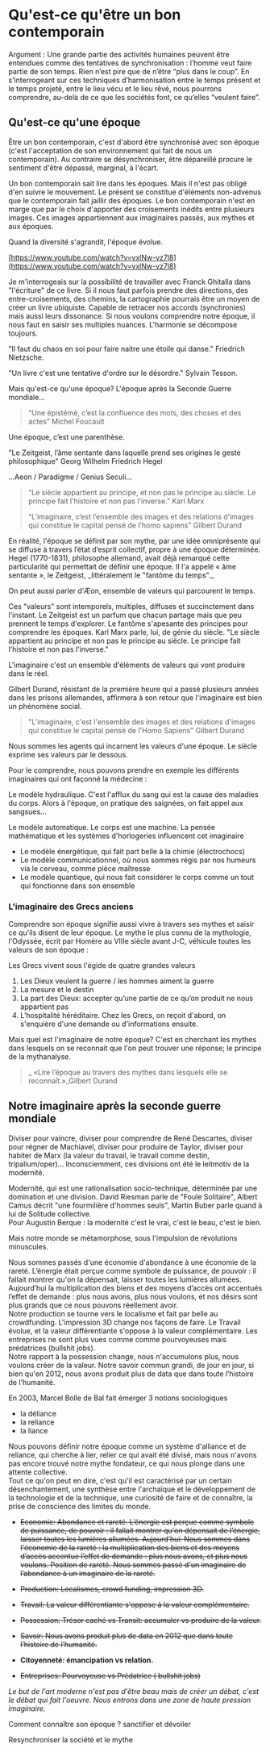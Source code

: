 # Qu'est-ce qu'être un bon contemporain

Argument : Une grande partie des activités humaines peuvent être entendues comme des tentatives de synchronisation : l’homme veut faire partie de son temps. Rien n’est pire que de n’être “plus dans le coup”. En s’interrogeant sur ces techniques d’harmonisation entre le temps présent et le temps projeté, entre le lieu vécu et le lieu rêvé, nous pourrons comprendre, au-delà de ce que les sociétés font, ce qu’elles “veulent faire”.

## Qu'est-ce qu'une époque

Être un bon contemporain, c'est d'abord être synchronisé avec son époque \(c'est l'acceptation de son environnement qui fait de nous un contemporain\). Au contraire se désynchroniser, être dépareillé procure le sentiment d'être dépassé, marginal, à l'écart.

Un bon contemporain sait lire dans les époques. Mais il n'est pas obligé d'en suivre le mouvement. Le présent se constitue d'éléments non-advenus que le contemporain fait jaillir des époques. Le bon contemporain n'est en marge que par le choix d'apporter des croisements inédits entre plusieurs images. Ces images appartiennent aux imaginaires passés, aux mythes et aux époques.

Quand la diversité s'agrandit, l'époque évolue.

[https://www.youtube.com/watch?v=vxlNw-vz7l8](https://www.youtube.com/watch?v=vxlNw-vz7l8)

Je m'interrogeais sur la possibilité de travailler avec Franck Ghitalla dans "l'écriture" de ce livre. Si il nous faut parfois prendre des directions, des entre-croisements, des chemins, la cartographie pourrais être un moyen de créer un livre ubiquiste. Capable de retracer nos accords \(synchronies\) mais aussi leurs dissonance. Si nous voulons comprendre notre époque, il nous faut en saisir ses multiples nuances. L'harmonie se décompose toujours.

"Il faut du chaos en soi pour faire naitre une étoile qui danse." Friedrich Nietzsche.

"Un livre c'est une tentative d'ordre sur le désordre." Sylvain Tesson.

Mais qu'est-ce qu'une époque? L'époque après la Seconde Guerre mondiale...

> “Une épistémè, c’est la confluence des mots, des choses et des actes” Michel Foucault

Une époque, c’est une parenthèse.

"Le Zeitgeist, l’âme sentante dans laquelle prend ses origines le geste philosophique" Georg Wilhelm Friedrich Hegel

…Aeon / Paradigme / Genius Seculi…

> “Le siècle appartient au principe, et non pas le principe au siècle. Le principe fait l'histoire et non pas l'inverse.” Karl Marx
>
> “L’imaginaire, c’est l’ensemble des images et des relations d’images qui constitue le capital pensé de l’homo sapiens” Gilbert Durand

En réalité, l'époque se définit par son mythe, par une idée omniprésente qui se diffuse à travers l’état d’esprit collectif, propre à une époque déterminée. Hegel \(1770-1831\), philosophe allemand, avait déjà remarqué cette particularité qui permettait de définir une époque. Il l'a appelé « âme sentante », le Zeitgeist, \_littéralement le "fantôme du temps".\_

On peut aussi parler d'Æon, ensemble de valeurs qui parcourent le temps.

Ces "valeurs" sont intemporels, multiples, diffuses et succinctement dans l'instant. Le Zeitgeist est un parfum que chacun partage mais que peu prennent le temps d'explorer. Le fantôme s'apesante des principes pour comprendre les époques. Karl Marx parle, lui, de génie du siècle. "Le siècle appartient au principe et non pas le principe au siècle. Le principe fait l'histoire et non pas l'inverse."

L'imaginaire c'est un ensemble d'éléments de valeurs qui vont produire dans le réel.

Gilbert Durand, résistant de la première heure qui a passé plusieurs années dans les prisons allemandes, affirmera à son retour que l'imaginaire est bien un phénomène social.

> "L'imaginaire, c'est l'ensemble des images et des relations d'images qui constitue le capital pensé de l'Homo Sapiens" Gilbert Durand

Nous sommes les agents qui incarnent les valeurs d'une époque. Le siècle exprime ses valeurs par le dessous.

Pour le comprendre, nous pouvons prendre en exemple les différents imaginaires qui ont façonné la médecine :

Le modèle hydraulique. C'est l'afflux du sang qui est la cause des maladies du corps. Alors à l'époque, on pratique des saignées, on fait appel aux sangsues...

Le modèle automatique. Le corps est une machine. La pensée mathématique et les systèmes d'horlogeries influencent cet imaginaire

* Le modèle énergétique, qui fait part belle à la chimie \(électrochocs\)
* Le modèle communicationnel, où nous sommes régis par nos humeurs via le cerveau, comme pièce maîtresse
* Le modèle quantique, qui nous fait considérer le corps comme un tout qui fonctionne dans son ensemble

### L'imaginaire des Grecs anciens

Comprendre son époque signifie aussi vivre à travers ses mythes et saisir ce qu'ils disent de leur époque. Le mythe le plus connu de la mythologie, l'Odyssée, écrit par Homère au VIIIe siècle avant J-C, véhicule toutes les valeurs de son époque :

Les Grecs vivent sous l'égide de quatre grandes valeurs

1. Les Dieux veulent la guerre / les hommes aiment la guerre
2. La mesure et le destin
3. La part des Dieux: accepter qu’une partie de ce qu’on produit ne nous appartient pas
4. L’hospitalité héréditaire. Chez les Grecs, on reçoit d'abord, on s'enquière d'une demande ou d'informations ensuite.

Mais quel est l'imaginaire de notre époque? C'est en cherchant les mythes dans lesquels on se reconnait que l'on peut trouver une réponse; le principe de la mythanalyse.

> \_ «Lire l’époque au travers des mythes dans lesquels elle se reconnaît.»\_Gilbert Durand

## Notre imaginaire après la seconde guerre mondiale

Diviser pour vaincre, diviser pour comprendre de René Descartes, diviser pour régner de Machiavel, diviser pour produire de Taylor, diviser pour habiter de Marx \(la valeur du travail, le travail comme destin, tripalium/oper\)... Inconsciemment, ces divisions ont été le leitmotiv de la modernité.

Modernité, qui est une rationalisation socio-technique, déterminée par une domination et une division. David Riesman parle de "Foule Solitaire", Albert Camus décrit "une fourmilière d'hommes seuls", Martin Buber parle quand à lui de Solitude collective.  
Pour Augustin Berque : la modernité c'est le vrai, c'est le beau, c'est le bien.

Mais notre monde se métamorphose, sous l'impulsion de révolutions minuscules.

Nous sommes passés d'une économie d'abondance à une économie de la rareté. L’énergie était perçue comme symbole de puissance, de pouvoir : il fallait montrer qu'on la dépensait, laisser toutes les lumières allumées. Aujourd’hui la multiplication des biens et des moyens d’accès ont accentués l’effet de demande : plus nous avons, plus nous voulons, et nos désirs sont plus grands que ce nous pouvons réellement avoir.  
Notre production se tourne vers le localisme et fait par belle au crowdfunding. L'impression 3D change nos façons de faire. Le Travail évolue, et la valeur différentiante s'oppose à la valeur complémentaire. Les entreprises ne sont plus vues comme comme pourvoyeuses mais prédatrices \(bullshit jobs\).  
Notre rapport à la possession change, nous n'accumulons plus, nous voulons créer de la valeur. Notre savoir commun grandi, de jour en jour, si bien qu'en 2012, nous avons produit plus de data que dans toute l’histoire de l’humanité.

En 2003, Marcel Bolle de Bal fait émerger 3 notions sociologiques

* la déliance
* la reliance
* la liance

Nous pouvons définir notre époque comme un système d'alliance et de reliance, qui cherche à lier, relier ce qui avait été divisé, mais nous n'avons pas encore trouvé notre mythe fondateur, ce qui nous plonge dans une attente collective.  
Tout ce qu'on peut en dire, c'est qu'il est caractérisé par un certain désenchantement, une synthèse entre l'archaïque et le développement de la technologie et de la technique, une curiosité de faire et de connaître, la prise de conscience des limites du monde.





* ~~Economie: Abondance et rareté. L’énergie est perçue comme symbole de puissance, de pouvoir : il fallait montrer qu'on dépensait de l’énergie, laisser toutes les lumières allumées. Aujourd’hui: Nous sommes dans l'économie de la rareté : la multiplication des biens et des moyens d’accès accentue l’effet de demande : plus nous avons, et plus nous voulons. Position de rareté. Nous sommes passé d'un imaginaire de l’abondance à un imaginaire de la rareté.~~

* ~~Production: Localismes, crowd funding, impression 3D.~~

* ~~Travail: La valeur différentiante s'oppose à la valeur complémentaire.~~

* ~~Possession: Trésor caché vs Transit: accumuler vs produire de la valeur.~~

* ~~Savoir: Nous avons produit plus de data en 2012 que dans toute l’histoire de l’humanité.~~

* **Citoyenneté: émancipation vs relation.**

* ~~Entreprises: Pourvoyeuse vs Prédatrice \( bullshit jobs\)~~



_Le but de l'art moderne n'est pas d'être beau mais de créer un débat, c'est le débat qui fait l'oeuvre. Nous entrons dans une zone de haute pression imaginaire._

Comment connaître son époque ? sanctifier et dévoiler

Resynchroniser la société et le mythe



